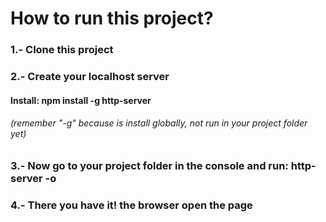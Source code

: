 # How to run this project?
### 1.- Clone this project 
### 2.- Create your localhost server
#### Install: npm install -g http-server
###### (remember "-g" because is install globally, not run in your project folder yet)
### 3.- Now go to your project folder in the console and run: http-server -o
### 4.- There you have it! the browser open the page
